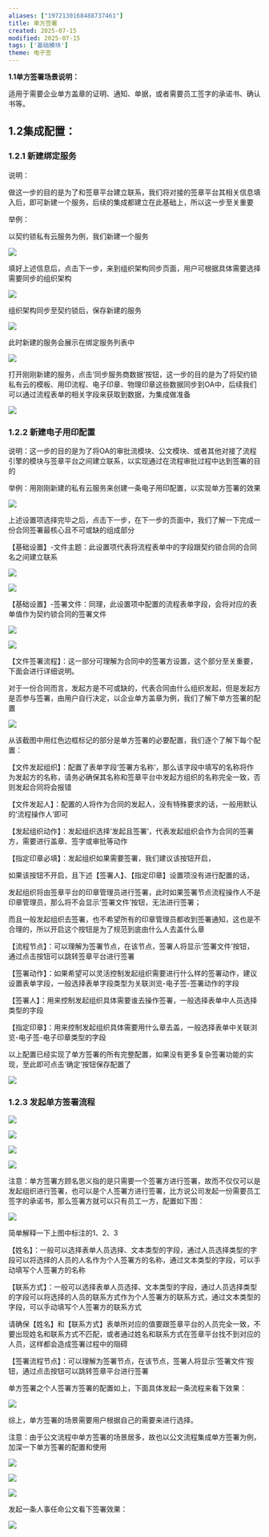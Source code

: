 ```yaml
---
aliases: ["1972130168488737461"]
title: 单方签署
created: 2025-07-15
modified: 2025-07-15
tags: ['基础模块']
theme: 电子签
---
```


**1.1单方签署场景说明：**

适用于需要企业单方盖章的证明、通知、单据，或者需要员工签字的承诺书、确认书等。

## **1.2集成配置：**

### **1.2.1 新建绑定服务**

说明：

做这一步的目的是为了和签章平台建立联系，我们将对接的签章平台其相关信息填入后，即可新建一个服务，后续的集成都建立在此基础上，所以这一步至关重要

举例：

以契约锁私有云服务为例，我们新建一个服务

![](https://myhelpdoc.oss-cn-heyuan.aliyuncs.com/mdimages/df690594587e75f7f78dd8adcb78c322.jpg)

填好上述信息后，点击下一步，来到组织架构同步页面，用户可根据具体需要选择需要同步的组织架构

![](https://myhelpdoc.oss-cn-heyuan.aliyuncs.com/mdimages/c134fd025d0c8ff254707b1bca13466c.jpg)

组织架构同步至契约锁后，保存新建的服务

![](https://myhelpdoc.oss-cn-heyuan.aliyuncs.com/mdimages/cf2460fa074c97e5afb701706d6cdca2.jpg)

此时新建的服务会展示在绑定服务列表中

![](https://myhelpdoc.oss-cn-heyuan.aliyuncs.com/mdimages/eee31d942d06de6a1c033ba1d6016320.jpg)

打开刚刚新建的服务，点击‘同步服务商数据’按钮，这一步的目的是为了将契约锁私有云的模板、用印流程、电子印章、物理印章这些数据同步到OA中，后续我们可以通过流程表单的相关字段来获取到数据，为集成做准备

![](https://myhelpdoc.oss-cn-heyuan.aliyuncs.com/mdimages/81cb3fe2fa10e02eb20d53f4a8c45bbd.jpg)

### **1.2.2 新建电子用印配置**

说明：这一步的目的是为了将OA的审批流模块、公文模块、或者其他对接了流程引擎的模块与签章平台之间建立联系，以实现通过在流程审批过程中达到签署的目的

举例：用刚刚新建的私有云服务来创建一条电子用印配置，以实现单方签署的效果

![](https://myhelpdoc.oss-cn-heyuan.aliyuncs.com/mdimages/a771a4d5311d393b92e47430891566ab.jpg)

上述设置项选择完毕之后，点击下一步，在下一步的页面中，我们了解一下完成一份合同签署最核心且不可或缺的组成部分

【基础设置】-文件主题：此设置项代表将流程表单中的字段跟契约锁合同的合同名之间建立联系

![](https://myhelpdoc.oss-cn-heyuan.aliyuncs.com/mdimages/10991106003b55c1d56b79da42a5efd9.jpg)

![](https://myhelpdoc.oss-cn-heyuan.aliyuncs.com/mdimages/e88fa9351d8ad9fe246cbb82c5128ade.jpg)

【基础设置】-签署文件：同理，此设置项中配置的流程表单字段，会将对应的表单值作为契约锁合同的签署文件

![](https://myhelpdoc.oss-cn-heyuan.aliyuncs.com/mdimages/aa9aaadb4e1d3684f4f803f3e7149f3c.jpg)

![](https://myhelpdoc.oss-cn-heyuan.aliyuncs.com/mdimages/9544286f4158ff64981b142a964199bd.jpg)

【文件签署流程】：这一部分可理解为合同中的签署方设置，这个部分至关重要，下面会进行详细说明。

对于一份合同而言，发起方是不可或缺的，代表合同由什么组织发起，但是发起方是否参与签署，由用户自行决定，以企业单方盖章为例，我们了解下单方签署的配置

![](https://myhelpdoc.oss-cn-heyuan.aliyuncs.com/mdimages/dd906ec62f70987466032051e879733c.jpg)

从该截图中用红色边框标记的部分是单方签署的必要配置，我们逐个了解下每个配置：

【文件发起组织】：配置了表单字段‘签署方名称’，那么该字段中填写的名称将作为发起方的名称，请务必确保其名称和签章平台中发起方组织的名称完全一致，否则发起合同将会报错

【文件发起人】：配置的人将作为合同的发起人，没有特殊要求的话，一般用默认的‘流程操作人’即可

【发起组织动作】：发起组织选择‘发起且签署’，代表发起组织会作为合同的签署方，需要进行盖章、签字或审批等动作

【指定印章必填】：发起组织如果需要签署，我们建议该按钮开启，

如果该按钮不开启，且下述【签署人】、【指定印章】设置项没有进行配置的话，

发起组织将由签章平台的印章管理员进行签署，此时如果签署节点流程操作人不是印章管理员，那么将不会显示‘签署文件’按钮，无法进行签署；

而且一般发起组织去签署，也不希望所有的印章管理员都收到签署通知，这也是不合理的，所以开启这个按钮是为了规范到底由什么人去盖什么章

【流程节点】：可以理解为签署节点，在该节点，签署人将显示‘签署文件’按钮，通过点击按钮可以跳转签章平台进行签署

【签署动作】：如果希望可以灵活控制发起组织需要进行什么样的签署动作，建议设置表单字段，一般选择表单字段类型为关联浏览-电子签-签署动作的字段

【签署人】：用来控制发起组织具体需要谁去操作签署，一般选择表单中人员选择类型的字段

【指定印章】：用来控制发起组织具体需要用什么章去盖，一般选择表单中关联浏览-电子签-电子印章类型的字段

以上配置已经实现了单方签署的所有完整配置，如果没有更多复杂签署功能的实现，至此即可点击‘确定’按钮保存配置了

![](https://myhelpdoc.oss-cn-heyuan.aliyuncs.com/mdimages/896714aa800deed724b8b6c800c44c42.jpg)

### **1.2.3 发起单方签署流程**

![](https://myhelpdoc.oss-cn-heyuan.aliyuncs.com/mdimages/e9ac885e77a21a520e7b4e24670fa5a0.jpg)

![](https://myhelpdoc.oss-cn-heyuan.aliyuncs.com/mdimages/67a27c616cdc7f20aed5b46bdc642edb.jpg)

![](https://myhelpdoc.oss-cn-heyuan.aliyuncs.com/mdimages/c34d5631d0c90d86de0ad691ecf9cf72.jpg)

![](https://myhelpdoc.oss-cn-heyuan.aliyuncs.com/mdimages/c81f3ded626a4408b3cc74c0ef5a4d7e.jpg)

注意：单方签署方顾名思义指的是只需要一个签署方进行签署，故而不仅仅可以是发起组织进行签署，也可以是个人签署方进行签署，比方说公司发起一份需要员工签字的承诺书，那么签署方就可以只有员工一方，配置如下图：

![](https://myhelpdoc.oss-cn-heyuan.aliyuncs.com/mdimages/bdf2041eb9e971ba904889bcfcbf64b4.jpg)

简单解释一下上图中标注的1、2、3

【姓名】：一般可以选择表单人员选择、文本类型的字段，通过人员选择类型的字段可以将选择的人员的人名作为个人签署方的名称，通过文本类型的字段，可以手动填写个人签署方的名称

【联系方式】：一般可以选择表单人员选择、文本类型的字段，通过人员选择类型的字段可以将选择的人员的联系方式作为个人签署方的联系方式，通过文本类型的字段，可以手动填写个人签署方的联系方式

请确保【姓名】和【联系方式】表单所对应的值要跟签章平台的人员完全一致，不要出现姓名和联系方式不匹配，或者通过姓名和联系方式在签章平台找不到对应的人员，这样都会造成签署过程中的阻碍

【签署流程节点】：可以理解为签署节点，在该节点，签署人将显示‘签署文件’按钮，通过点击按钮可以跳转签章平台进行签署

单方签署之个人签署方签署的配置如上，下面具体发起一条流程来看下效果：

![](https://myhelpdoc.oss-cn-heyuan.aliyuncs.com/mdimages/782e99bc04d9ee91a82a37d6f5d03dd1.jpg)

综上，单方签署的场景需要用户根据自己的需要来进行选择。

注意：由于公文流程中单方签署的场景居多，故也以公文流程集成单方签署为例，加深一下单方签署的配置和使用

![](https://myhelpdoc.oss-cn-heyuan.aliyuncs.com/mdimages/a2ebc311f8036e2b98e3ed280bcf6f17.jpg)

![](https://myhelpdoc.oss-cn-heyuan.aliyuncs.com/mdimages/e69c3ca27e4ea01d5396b39081633f7d.jpg)

![](https://myhelpdoc.oss-cn-heyuan.aliyuncs.com/mdimages/d88bc9a453bebdf7d31d005d9ddf3766.jpg)

发起一条人事任命公文看下签署效果：

![](https://myhelpdoc.oss-cn-heyuan.aliyuncs.com/mdimages/0e8694dabec67ecc755e630cd16a54fb.jpg)

